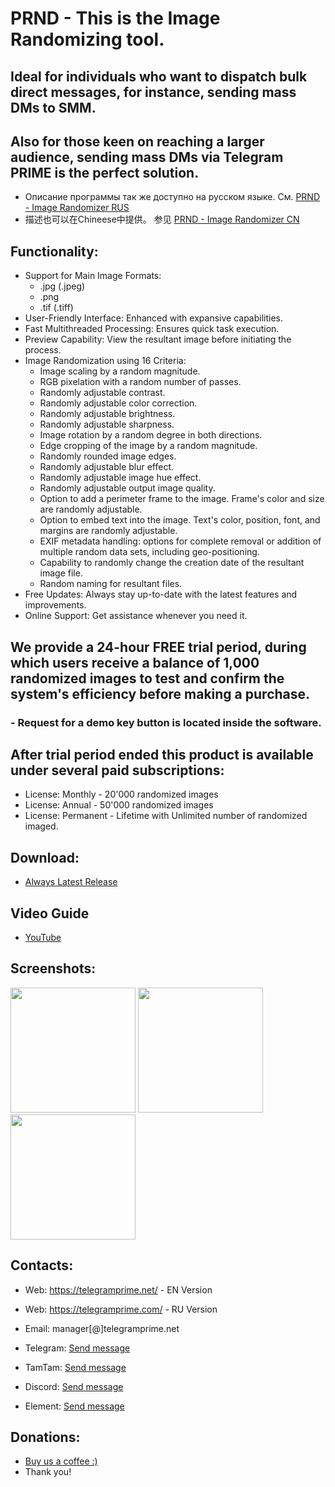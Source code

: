 # PRND - This is the Image Randomizing tool.
## Ideal for individuals who want to dispatch bulk direct messages, for instance, sending mass DMs to SMM.
## Also for those keen on reaching a larger audience, sending mass DMs via Telegram PRIME is the perfect solution.
 
 * Описание программы так же доступно на русском языке. См. [PRND - Image Randomizer RUS](https://github.com/telegram-prime/image-randomizer-RU)
 * 描述也可以在Chineese中提供。 参见 [PRND - Image Randomizer CN](https://github.com/telegram-prime/image-randomizer-CN)

## Functionality:
 - Support for Main Image Formats:
	* .jpg (.jpeg)
	* .png
	* .tif (.tiff)
 - User-Friendly Interface: Enhanced with expansive capabilities.
 - Fast Multithreaded Processing: Ensures quick task execution.
 - Preview Capability: View the resultant image before initiating the process.
 - Image Randomization using 16 Criteria:
	* Image scaling by a random magnitude.
	* RGB pixelation with a random number of passes.
	* Randomly adjustable contrast.
	* Randomly adjustable color correction.
	* Randomly adjustable brightness.
	* Randomly adjustable sharpness.
	* Image rotation by a random degree in both directions.
	* Edge cropping of the image by a random magnitude.
	* Randomly rounded image edges.
	* Randomly adjustable blur effect.
	* Randomly adjustable image hue effect.
	* Randomly adjustable output image quality.
	* Option to add a perimeter frame to the image. Frame's color and size are randomly adjustable.
	* Option to embed text into the image. Text's color, position, font, and margins are randomly adjustable.
	* EXIF metadata handling: options for complete removal or addition of multiple random data sets, including geo-positioning.
	* Capability to randomly change the creation date of the resultant image file.
	* Random naming for resultant files.
 - Free Updates: Always stay up-to-date with the latest features and improvements.
 - Online Support: Get assistance whenever you need it.


## We provide a 24-hour FREE trial period, during which users receive a balance of 1,000 randomized images to test and confirm the system's efficiency before making a purchase.
### - Request for a demo key button is located inside the software.

## After trial period ended this product is available under several paid subscriptions: 
- License: Monthly    - 20'000 randomized images
- License: Annual     - 50'000 randomized images
- License: Permanent  - Lifetime with Unlimited number of randomized imaged.


## Download:
 - [Always Latest Release](https://github.com/telegram-prime/image-randomizer/releases/latest)


## Video Guide
 - [YouTube](https://youtu.be/FdYot5p0svs)


## Screenshots:

<img src="https://github.com/user-attachments/assets/0c3b321c-5c0e-4241-8dbe-24befda24b39" width="200" height="200">
<img src="https://github.com/user-attachments/assets/ecf14a86-30c6-4f77-912a-ce9a20ee52e3" width="200" height="200">
<img src="https://github.com/user-attachments/assets/c91322f8-c063-46f3-9cf5-e94ff1503725" width="200" height="200">


##  Contacts:
- Wеb: https://telegramprime.net/ - EN Version
- Wеb: https://telegramprime.com/ - RU Version

- Email:    manager[@]telegramprime.net
- Telegram: [Send message](https://telegramprime.net/telegram-contact)
- TamTam:   [Send message](https://telegramprime.net/tamtam-contact)
- Discord:  [Send message](https://telegramprime.net/discord-contact)
- Element:  [Send message](https://telegramprime.net/element-contact)


## Donations:
* [Buy us a coffee :)](https://nowpayments.io/donation/telegramprime)
* Thank you!

